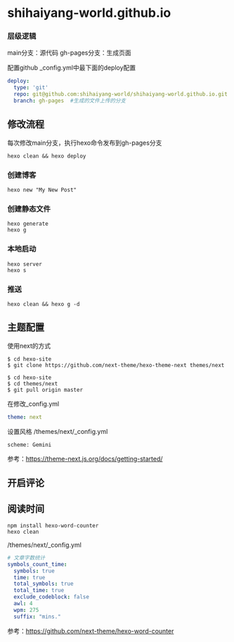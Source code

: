 # shihaiyang-world.github.io

### 层级逻辑
main分支：源代码
gh-pages分支：生成页面

配置github _config.yml中最下面的deploy配置
```yaml
deploy:
  type: 'git'
  repo: git@github.com:shihaiyang-world/shihaiyang-world.github.io.git
  branch: gh-pages  #生成的文件上传的分支
```


## 修改流程
每次修改main分支，执行hexo命令发布到gh-pages分支

```shell
hexo clean && hexo deploy
```

### 创建博客

```shell script
hexo new "My New Post"
```

### 创建静态文件
```shell script
hexo generate
hexo g
```

### 本地启动
```shell script
hexo server
hexo s
```

### 推送
```shell script
hexo clean && hexo g -d
```

## 主题配置

使用next的方式
```shell script
$ cd hexo-site
$ git clone https://github.com/next-theme/hexo-theme-next themes/next

$ cd hexo-site
$ cd themes/next
$ git pull origin master

```
在修改_config.yml
```yaml
theme: next
```

设置风格
/themes/next/_config.yml 
```shell script
scheme: Gemini
```

参考：https://theme-next.js.org/docs/getting-started/


## 开启评论

## 阅读时间
```shell script
npm install hexo-word-counter
hexo clean
```

/themes/next/_config.yml 
```yaml
# 文章字数统计
symbols_count_time:
  symbols: true
  time: true
  total_symbols: true
  total_time: true
  exclude_codeblock: false
  awl: 4
  wpm: 275
  suffix: "mins."
```
参考：https://github.com/next-theme/hexo-word-counter

## 